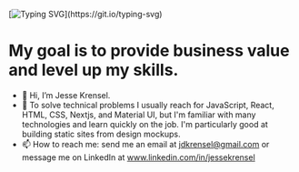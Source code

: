 [![Typing SVG](https://readme-typing-svg.demolab.com?font=Fira+Code&pause=1000&width=435&lines=Hey!+I'm+Jesse+Krensel.;Welcome+to+my+profile!)](https://git.io/typing-svg)

# My goal is to provide business value and level up my skills.

- 👋 Hi, I’m Jesse Krensel.
- 🚀 To solve technical problems I usually reach for JavaScript, React, HTML, CSS, Nextjs, and Material UI, but I'm familiar with many technologies and learn quickly on the job. I'm particularly good at building static sites from design mockups.
- 📫 How to reach me: send me an email at jdkrensel@gmail.com or message me on LinkedIn at  www.linkedin.com/in/jessekrensel

<!---
jeklnd/jeklnd is a ✨ special ✨ repository because its `README.md` (this file) appears on your GitHub profile.
You can click the Preview link to take a look at your changes.
--->
